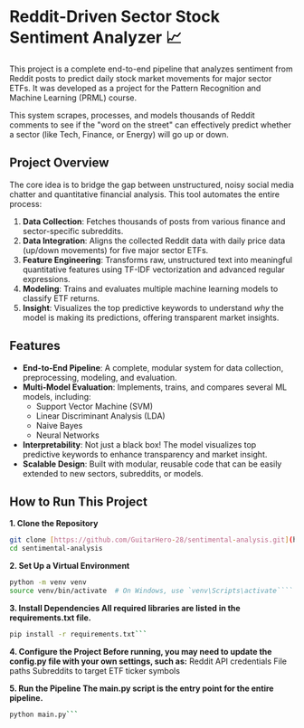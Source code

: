 # Reddit-Driven Sector Stock Sentiment Analyzer 📈

This project is a complete end-to-end pipeline that analyzes sentiment from Reddit posts to predict daily stock market movements for major sector ETFs. It was developed as a project for the Pattern Recognition and Machine Learning (PRML) course.

This system scrapes, processes, and models thousands of Reddit comments to see if the "word on the street" can effectively predict whether a sector (like Tech, Finance, or Energy) will go up or down.

## Project Overview

The core idea is to bridge the gap between unstructured, noisy social media chatter and quantitative financial analysis. This tool automates the entire process:

1.  **Data Collection**: Fetches thousands of posts from various finance and sector-specific subreddits.
2.  **Data Integration**: Aligns the collected Reddit data with daily price data (up/down movements) for five major sector ETFs.
3.  **Feature Engineering**: Transforms raw, unstructured text into meaningful quantitative features using TF-IDF vectorization and advanced regular expressions.
4.  **Modeling**: Trains and evaluates multiple machine learning models to classify ETF returns.
5.  **Insight**: Visualizes the top predictive keywords to understand *why* the model is making its predictions, offering transparent market insights.

## Features

* **End-to-End Pipeline**: A complete, modular system for data collection, preprocessing, modeling, and evaluation.
* **Multi-Model Evaluation**: Implements, trains, and compares several ML models, including:
    * Support Vector Machine (SVM)
    * Linear Discriminant Analysis (LDA)
    * Naive Bayes
    * Neural Networks
* **Interpretability**: Not just a black box! The model visualizes top predictive keywords to enhance transparency and market insight.
* **Scalable Design**: Built with modular, reusable code that can be easily extended to new sectors, subreddits, or models.

## How to Run This Project

**1. Clone the Repository**
```bash
git clone [https://github.com/GuitarHero-28/sentimental-analysis.git](https://github.com/GuitarHero-28/sentimental-analysis.git)
cd sentimental-analysis
```

**2. Set Up a Virtual Environment**
```bash
python -m venv venv
source venv/bin/activate  # On Windows, use `venv\Scripts\activate````
```

**3. Install Dependencies All required libraries are listed in the requirements.txt file.**
```bash
pip install -r requirements.txt```
```

**4. Configure the Project Before running, you may need to update the config.py file with your own settings, such as:**
Reddit API credentials
File paths
Subreddits to target
ETF ticker symbols

**5. Run the Pipeline The main.py script is the entry point for the entire pipeline.**
```bash
python main.py```
```





